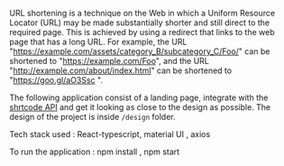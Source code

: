 URL shortening is a technique on the Web in which a Uniform Resource Locator (URL) may be made substantially shorter and still direct to the required page. This is achieved by using a redirect that links to the web page that has a long URL. For example, the URL "https://example.com/assets/category_B/subcategory_C/Foo/" can be shortened to "https://example.com/Foo", and the URL "http://example.com/about/index.html" can be shortened to "https://goo.gl/aO3Ssc ".

The following application consist of a landing page, integrate with the [shrtcode API](https://app.shrtco.de/docs) and get it looking as close to the design as possible.
The design of the project is inside `/design` folder.

Tech stack used : React-typescript, material UI , axios

To run the application : npm install , npm start
